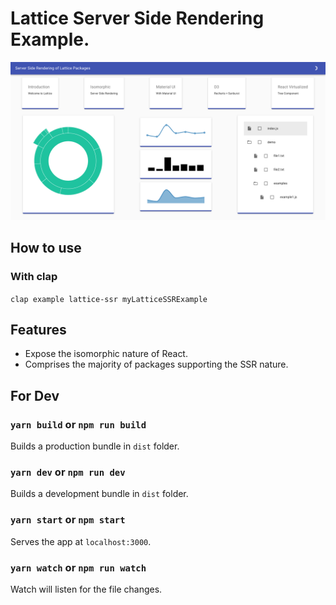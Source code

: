 # Lattice Server Side Rendering Example.

![screenshot](screen.png?raw=true "Lattice Server Side Rendering Light")

## How to use

### With clap

`clap example lattice-ssr myLatticeSSRExample`

## Features

- Expose the isomorphic nature of React.
- Comprises the majority of packages supporting the SSR nature.


## For Dev

### `yarn build` or `npm run build`

Builds a production bundle in `dist` folder.

### `yarn dev` or `npm run dev`

Builds a development bundle in `dist` folder.

### `yarn start` or `npm start`

Serves the app at `localhost:3000`.

### `yarn watch` or `npm run watch`

Watch will listen for the file changes.
